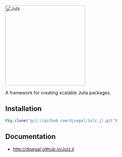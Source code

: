 <div> <img
src="https://raw.githubusercontent.com/djsegal/Julz.jl/master/docs/public/assets/images/logo.png"
alt="Julz" width="250"></img> </div>

A framework for creating scalable Julia packages.

## Installation

```julia
Pkg.clone("git://github.com/djsegal/Julz.jl.git")
```

## Documentation

- http://djsegal.github.io/Julz.jl
